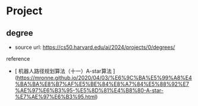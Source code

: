 

# Project 

## degree
- source url: https://cs50.harvard.edu/ai/2024/projects/0/degrees/


reference
- [ 机器人路径规划算法（十一）A-star算法 ] (https://mronne.github.io/2020/04/03/%E6%9C%BA%E5%99%A8%E4%BA%BA%E8%B7%AF%E5%BE%84%E8%A7%84%E5%88%92%E7%AE%97%E6%B3%95-%E5%8D%81%E4%B8%80-A-star-%E7%AE%97%E6%B3%95.html)
